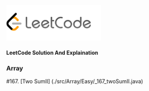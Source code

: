 <img src="images/leetcode.png" width=50% aligh=right /> 

#### LeetCode Solution And Explaination

### Array
#167. [Two SumII] (./src/Array/Easy/_167_twoSumII.java) <br/>

